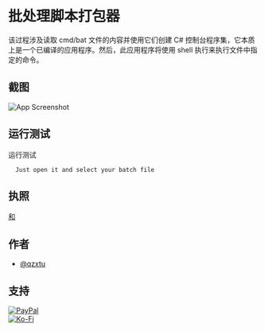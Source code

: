 # 批处理脚本打包器

该过程涉及读取 cmd/bat 文件的内容并使用它们创建 C# 控制台程序集，它本质上是一个已编译的应用程序。然后，此应用程序将使用 shell 执行来执行文件中指定的命令。

## 截图

![App Screenshot](https://cdn.discordapp.com/attachments/1008195045960204349/1097791896170020915/New_Website_Blue_Mockup_Instagram_-_Laptop.png)

## 运行测试

运行测试

```text
  Just open it and select your batch file
```

## 执照

[和](https://choosealicense.com/licenses/mit/)

## 作者

-   [@qzxtu](https://www.github.com/qzxtu)

## 支持

[![PayPal](https://img.shields.io/badge/PayPal-00457C?style=for-the-badge&logo=paypal&logoColor=white)](https://paypal.me/nova355killer)  
[![Ko-Fi](https://img.shields.io/badge/kofi-00457C?style=for-the-badge&logo=ko-fi&logoColor=white)](https://ko-fi.com/nova355)
